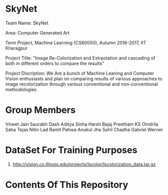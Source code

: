 # SkyNet

Team Name: SkyNet

Area: Computer Generated Art

Term Project, Machine Learning (CS60050), Autumn 2016-2017, IIT Kharagpur

Project Title: "Image Re-Colorization and Extrpolation and cascading of both in different orders to compare the results"

Project Discription: We Are a bunch of Machine Leaning and Computer Vision enthusiasts and plan on comparing results of various approaches to image recolorization through various conventional and non-conventional methodologies

# Group Members
Vineet Jain
Saurabh Dash
Aditya Sinha
Harsh Bajaj
Preetham KS
Oindrila Saha
Tejas Nitin Lad
Ramit Pahwa
Anukul Jha
Sahil Chadha
Gabriel Werner

# DataSet For Training Purposes

1. http://vision.cs.illinois.edu/projects/lscolor/lscolorization_data.tar.gz

# Contents Of This Repository
